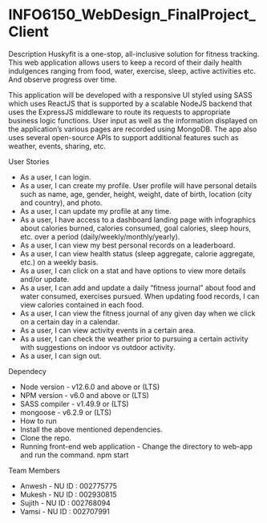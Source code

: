 # INFO6150_WebDesign_FinalProject_Client

Description
Huskyfit is a one-stop, all-inclusive solution for fitness tracking. This web application allows users to keep a record of their daily health indulgences ranging from food, water, exercise, sleep, active activities etc. And observe progress over time.

This application will be developed with a responsive UI styled using SASS which uses ReactJS that is supported by a scalable NodeJS backend that uses the ExpressJS middleware to route its requests to appropriate business logic functions. User input as well as the information displayed on the application’s various pages are recorded using MongoDB. The app also uses several open-source APIs to support additional features such as weather, events, sharing, etc.

User Stories
- As a user, I can login.
- As a user, I can create my profile. User profile will have personal details such as name, age, gender, height, weight, date of birth, location (city and country), and photo.
- As a user, I can update my profile at any time.
- As a user, I have access to a dashboard landing page with infographics about calories burned, calories consumed, goal calories, sleep hours, etc. over a period (daily/weekly/monthly/yearly).
- As a user, I can view my best personal records on a leaderboard.
- As a user, I can view health status (sleep aggregate, calorie aggregate, etc.) on a weekly basis.
- As a user, I can click on a stat and have options to view more details and/or update.
- As a user, I can add and update a daily “fitness journal” about food and water consumed, exercises pursued. When updating food records, I can view calories contained in each food.
- As a user, I can view the fitness journal of any given day when we click on a certain day in a calendar.
- As a user, I can view activity events in a certain area.
- As a user, I can check the weather prior to pursuing a certain activity with suggestions on indoor vs outdoor activity.
- As a user, I can sign out.

Dependecy
- Node version - v12.6.0 and above or (LTS)
- NPM version - v6.0 and above or (LTS)
- SASS compiler - v1.49.9 or (LTS)
- mongoose - v6.2.9 or (LTS)
- How to run
- Install the above mentioned dependencies.
- Clone the repo.
- Running front-end web application - Change the directory to web-app and run the command.
npm start


Team Members
- Anwesh - NU ID : 002775775
- Mukesh - NU ID : 002930815
- Sujith - NU ID : 002768094
- Vamsi - NU ID : 002707991

